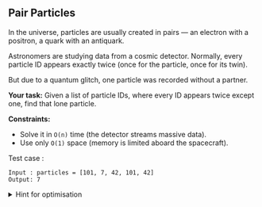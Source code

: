 ## Pair Particles
In the universe, particles are usually created in pairs — an electron with a positron, a quark with an antiquark.

Astronomers are studying data from a cosmic detector. Normally, every particle ID appears exactly twice (once for the particle, once for its twin).

But due to a quantum glitch, one particle was recorded without a partner.

**Your task:**
 Given a list of particle IDs, where every ID appears twice except one, find that lone particle.


**Constraints:**

- Solve it in `O(n)` time (the detector streams massive data).
- Use only `O(1)` space (memory is limited aboard the spacecraft).

Test case :
```
Input : particles = [101, 7, 42, 101, 42]
Output: 7
```

<details>
<summary>Hint for optimisation
</summary>

When a particle meets its twin, they annihilate, leaving nothing behind.
</details>
